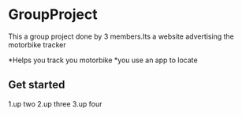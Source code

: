 # GroupProject
This a group project done by 3 members.Its a website advertising the motorbike tracker

*Helps you track you motorbike
*you use an app to locate

## Get started
1.up two
2.up three
3.up four
